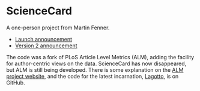 # ScienceCard

A one-person project from Martin Fenner.

* [Launch announcement](http://blogs.plos.org/mfenner/2011/09/28/announcing-sciencecard/)
* [Version 2 announcement](http://blogs.plos.org/mfenner/2012/09/19/announcing-the-sciencecard-relaunch/)

The code was a fork of PLoS Article Level Metrics (ALM),
adding the facility for author-centric views on the data.
ScienceCard has now disappeared, but ALM is still being developed.
There is some explanation on the [ALM project website](http://articlemetrics.github.io/),
and the code for the latest incarnation, [Lagotto](https://github.com/mfenner/lagotto),
is on GitHub.